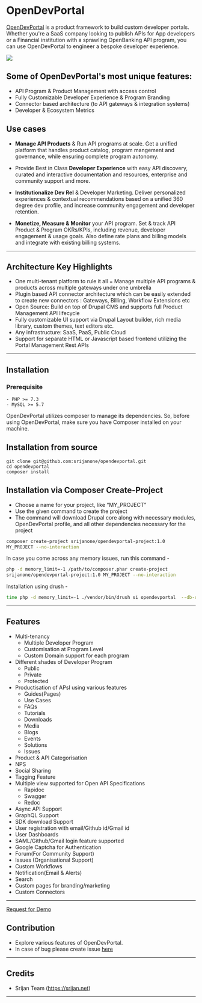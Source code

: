 # OpenDevPortal

[OpenDevPortal](https://www.drupal.org/project/opendevportal) is a product framework to build custom developer portals.
Whether you're a SaaS company looking to publish APIs for App developers or a
Financial institution with a sprawling OpenBanking API program,
you can use OpenDevPortal to engineer a bespoke developer experience.

 <img src="https://www.drupal.org/files/styles/grid-3-2x/public/project-images/logo_0.jpg"/>

## Some of OpenDevPortal's most unique features:
- API Program & Product Management with access control
- Fully Customizable Developer Experience & Program Branding
- Connector based architecture (to API gateways & integration systems)
- Developer & Ecosystem Metrics

## Use cases

- **Manage API Products** & Run API programs at scale.
  Get a unified platform that handles product catalog,
  program mangement and governance, while ensuring complete program autonomy.

- Provide Best in Class **Developer Experience** with easy API discovery,
  curated and interactive documentation and resources,
  enterprise and community support and more.

- **Institutionalize Dev Rel** & Developer Marketing.
  Deliver personalized experiences & contextual recommendations based on a
  unified 360 degree dev profile, and increase community
  engagement and developer retention.

- **Monetize, Measure & Monitor** your API program.
  Set & track API Product & Program OKRs/KPIs, including revenue,
  developer engagement & usage goals. Also define rate plans and billing
  models and integrate with existing billing systems.

---

## Architecture Key Highlights

- One multi-tenant platform to rule it all = Manage multiple API programs &
  products across multiple gateways under one umbrella
- Plugin based API connector architecture which can be easily extended to
  create new connectors : Gateways, Billing, Workflow Extensions etc
- Open Source: Build on top of Drupal CMS and supports full
  Product Management API lifecycle
- Fully customizable UI support via Drupal Layout builder,
  rich media library, custom themes, text editors etc.
- Any infrastructure: SaaS, PaaS, Public Cloud
- Support for separate HTML or Javascript based frontend
  utilizing the Portal Management Rest APIs

---

## Installation

### Prerequisite ###

```
- PHP >= 7.3
- MySQL >= 5.7
```

OpenDevPortal utilizes composer to manage its dependencies. So, before using OpenDevPortal,
make sure you have Composer installed on your machine.

## Installation from source ##
```
git clone git@github.com:srijanone/opendevportal.git
cd opendevportal
composer install
```

## Installation via Composer Create-Project ##

- Choose a name for your project, like “MY_PROJECT”
- Use the given command to create the project
- The command will download Drupal core along with necessary modules,
  OpenDevPortal profile, and all other dependencies necessary for the project

```bash
composer create-project srijanone/opendevportal-project:1.0
MY_PROJECT --no-interaction
```

In case you come across any memory issues, run this command -

```bash
php -d memory_limit=-1 /path/to/composer.phar create-project
srijanone/opendevportal-project:1.0 MY_PROJECT --no-interaction
```

Installation using drush -

```bash
time php -d memory_limit=-1 ./vendor/bin/drush si opendevportal  --db-url='mysql://drupal_user:drupal_password@localhost/drupal_db' --site-name='OpenDevPortal' --account-name='Srijan' --account-pass='Admin@123'  --account-mail='admin@example.com' -y
```

---


## Features

- Multi-tenancy
  - Multiple Developer Program
  - Customisation at Program Level
  - Custom Domain support for each program
- Different shades of Developer Program
  - Public
  - Private
  - Protected
- Productisation of APsI using various features
  - Guides(Pages)
  - Use Cases
  - FAQs
  - Tutorials
  - Downloads
  - Media
  - Blogs
  - Events
  - Solutions
  - Issues
- Product & API Categorisation
- NPS
- Social Sharing
- Tagging Feature
- Multiple view supported for Open API Specifications
  - Rapidoc
  - Swagger
  - Redoc
- Async API Support
- GraphQL Support
- SDK download Support
- User registration with email/Github id/Gmail id
- User Dashboards
- SAML/Github/Gmail login feature supported
- Google Captcha for Authentication
- Forum(For Community Support)
- Issues (Organisational Support)
- Custom Workflows
- Notification(Email & Alerts)
- Search
- Custom pages for branding/marketing
- Custom Connectors

---

[Request for Demo](https://www.opendevportal.io/)

## Contribution

- Explore various features of OpenDevPortal.
- In case of bug please create issue [here](https://github.com/srijanone/opendevportal/issues)

---

## Credits

- Srijan Team (https://srijan.net)

---
